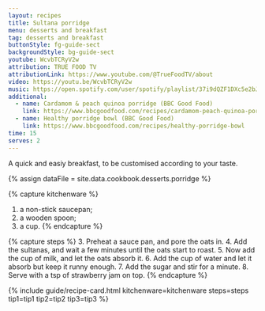 ```yaml
---
layout: recipes
title: Sultana porridge
menu: desserts and breakfast
tag: desserts and breakfast
buttonStyle: fg-guide-sect
backgroundStyle: bg-guide-sect
youtube: WcvbTCRyV2w
attribution: TRUE FOOD TV
attributionLink: https://www.youtube.com/@TrueFoodTV/about
video: https://youtu.be/WcvbTCRyV2w
music: https://open.spotify.com/user/spotify/playlist/37i9dQZF1DXc5e2bJhV6pu?si=yLXThGP-Snqw4PVvII8C-w
additional:
  - name: Cardamom & peach quinoa porridge (BBC Good Food)
    link: https://www.bbcgoodfood.com/recipes/cardamom-peach-quinoa-porridge
  - name: Healthy porridge bowl (BBC Good Food)
    link: https://www.bbcgoodfood.com/recipes/healthy-porridge-bowl
time: 15
serves: 2
---
```


A quick and easiy breakfast, to be customised according to your taste.
<!-- excerpt-end -->


{% assign dataFile = site.data.cookbook.desserts.porridge %}

{% capture kitchenware %}
1. a non-stick saucepan;
2. a wooden spoon;
3. a cup.
{% endcapture %}

{% capture steps %}
3. Preheat a sauce pan, and pore the oats in.
4. Add the sultanas, and wait a few minutes until the oats start to roast.
5. Now add the cup of milk, and let the oats absorb it.
6. Add the cup of water and let it absorb but keep it runny enough.
7. Add the sugar and stir for a minute.
8. Serve with a tsp of strawberry jam on top.
{% endcapture %}

{% include guide/recipe-card.html kitchenware=kitchenware steps=steps tip1=tip1 tip2=tip2 tip3=tip3 %}
